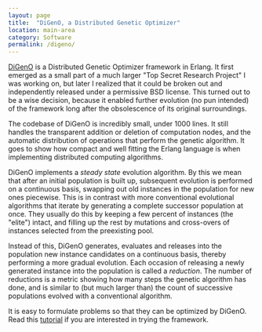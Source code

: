 ```yaml
---
layout: page
title:  "DiGenO, a Distributed Genetic Optimizer"
location: main-area
category: Software
permalink: /digeno/
---
```


[DiGenO] is a Distributed Genetic Optimizer framework in Erlang. It
first emerged as a small part of a much larger "Top Secret Research
Project" I was working on, but later I realized that it could be
broken out and independently released under a permissive BSD
license. This turned out to be a wise decision, because it enabled
further evolution (no pun intended) of the framework long after the
obsolescence of its original surroundings.

The codebase of DiGenO is incredibly small, under 1000 lines. It still
handles the transparent addition or deletion of computation nodes, and
the automatic distribution of operations that perform the genetic
algorithm. It goes to show how compact and well fitting the Erlang
language is when implementing distributed computing algorithms.

DiGenO implements a *steady state* evolution algorithm. By this we
mean that after an initial population is built up, subsequent
evolution is performed on a continuous basis, swapping out old
instances in the population for new ones piecewise. This is in
contrast with more conventional evolutional algorithms that iterate by
generating a complete successor population at once. They usually do
this by keeping a few percent of instances (the "elite") intact, and
filling up the rest by mutations and cross-overs of instances selected
from the preexisting pool.

Instead of this, DiGenO generates, evaluates and releases into the
population new instance candidates on a continuous basis, thereby
performing a more gradual evolution. Each occasion of releasing a
newly generated instance into the population is called a *reduction*.
The number of reductions is a metric showing how many steps the
genetic algorithm has done, and is similar to (but much larger than)
the count of successive populations evolved with a conventional
algorithm.

It is easy to formulate problems so that they can be optimized by
DiGenO. Read this [tutorial] if you are interested in trying the
framework.


[DiGenO]:           https://github.com/tomszilagyi/digeno
[tutorial]:         /2016/03/DiGenO-tutorial
